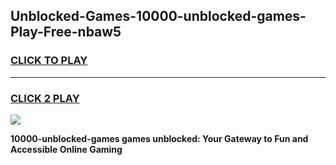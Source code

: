 
## Unblocked-Games-10000-unblocked-games-Play-Free-nbaw5
<h3>
<a href="https://premium76.site?title=10000-unblocked-games&ref=24M">CLICK TO PLAY</a></h3>
<hr>

<h3>
<a href="https://premium76.site?title=10000-unblocked-games&ref=24M">CLICK 2 PLAY</a>
  
</h3>

<a href="https://premium76.site?title=10000-unblocked-games&ref=24M"><img src="https://clearcache.store/games.png"></a>


**10000-unblocked-games games unblocked: Your Gateway to Fun and Accessible Online Gaming**
